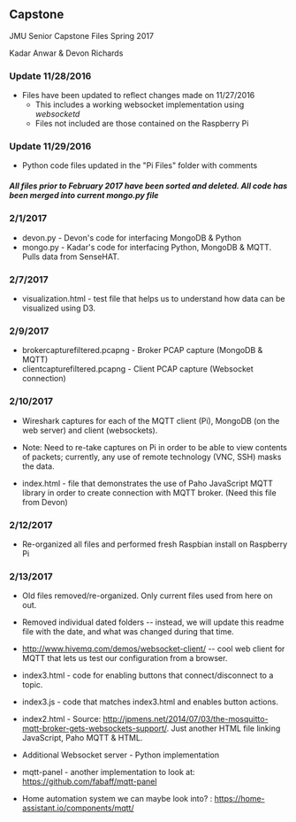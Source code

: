 ## Capstone
JMU Senior Capstone Files Spring 2017

Kadar Anwar & Devon Richards

### Update 11/28/2016
* Files have been updated to reflect changes made on 11/27/2016
  * This includes a working websocket implementation using *websocketd*
  * Files not included are those contained on the Raspberry Pi

### Update 11/29/2016
* Python code files updated in the "Pi Files" folder with comments

##### All files prior to February 2017 have been sorted and deleted. All code has been merged into current mongo.py file

### 2/1/2017
* devon.py - Devon's code for interfacing MongoDB & Python
* mongo.py - Kadar's code for interfacing Python, MongoDB & MQTT. Pulls data
from SenseHAT.

### 2/7/2017
* visualization.html - test file that helps us to understand how data can be
visualized using D3.

### 2/9/2017
* brokercapturefiltered.pcapng - Broker PCAP capture (MongoDB & MQTT)
* clientcapturefiltered.pcapng - Client PCAP capture (Websocket connection)

### 2/10/2017
* Wireshark captures for each of the MQTT client (Pi), MongoDB (on the web server)
and client (websockets).

* Note: Need to re-take captures on Pi in order to be able to view contents of
packets; currently, any use of remote technology (VNC, SSH) masks the data.

* index.html - file that demonstrates the use of Paho JavaScript MQTT library
in order to create connection with MQTT broker. (Need this file from Devon)

### 2/12/2017
* Re-organized all files and performed fresh Raspbian install on Raspberry Pi

### 2/13/2017
* Old files removed/re-organized. Only current files used from here on out.
* Removed individual dated folders -- instead, we will update this readme file
with the date, and what was changed during that time.

* http://www.hivemq.com/demos/websocket-client/ -- cool web client for MQTT that
lets us test our configuration from a browser.

* index3.html - code for enabling buttons that connect/disconnect to a topic.
* index3.js - code that matches index3.html and enables button actions.
* index2.html - Source:
http://jpmens.net/2014/07/03/the-mosquitto-mqtt-broker-gets-websockets-support/.
Just another HTML file linking JavaScript, Paho MQTT & HTML.

* Additional Websocket server - Python implementation
* mqtt-panel - another implementation to look at:
https://github.com/fabaff/mqtt-panel
* Home automation system we can maybe look into? : https://home-assistant.io/components/mqtt/
